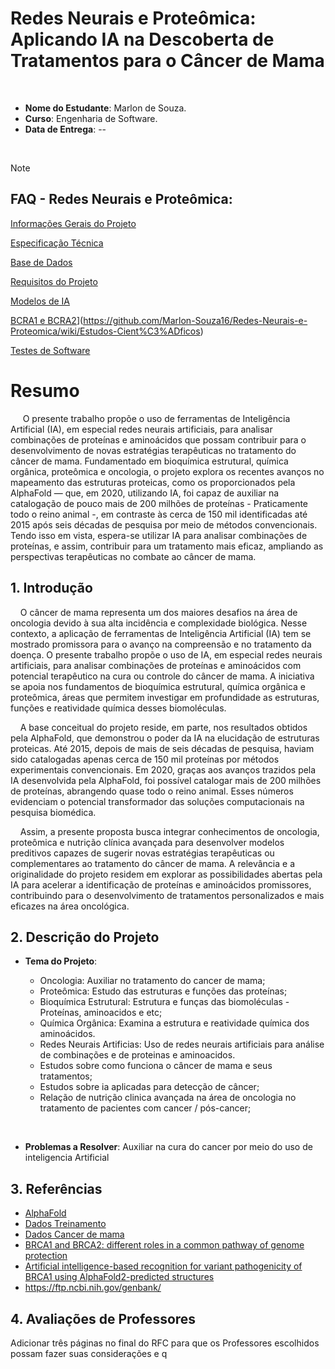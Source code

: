 # Redes Neurais e Proteômica: Aplicando IA na Descoberta de Tratamentos para o Câncer de Mama

<br>


- **Nome do Estudante**: Marlon de Souza.
- **Curso**: Engenharia de Software.
- **Data de Entrega**: --

<br>

> [!NOTE]
>
> ## FAQ - Redes Neurais e Proteômica:
>
> [Informações Gerais do Projeto](https://github.com/Marlon-Souza16/Redes-Neurais-e-Proteomica)
>
> [Especificação Técnica](https://github.com/Marlon-Souza16/Redes-Neurais-e-Proteomica/wiki/Especifica%C3%A7%C3%B5es-T%C3%A9cnicas)
>
> [Base de Dados](https://github.com/Marlon-Souza16/Redes-Neurais-e-Proteomica/wiki/Base-de-Dados)
>
> [Requisitos do Projeto](https://github.com/Marlon-Souza16/Redes-Neurais-e-Proteomica/wiki/Requisitos-do-Projeto)
>
> [Modelos de IA](https://github.com/Marlon-Souza16/Redes-Neurais-e-Proteomica/wiki/Modelos-de-Intelig%C3%AAncia-Artificial)
>
> [BCRA1 e BCRA2](https://github.com/Marlon-Souza16/Redes-Neurais-e-Proteomica/wiki/Genes-BRCA1-e-BRCA2)](https://github.com/Marlon-Souza16/Redes-Neurais-e-Proteomica/wiki/Estudos-Cient%C3%ADficos)
>
> [Testes de Software](https://github.com/Marlon-Souza16/Redes-Neurais-e-Proteomica/wiki/Testes-de-Software)

# Resumo

&nbsp;&nbsp;&nbsp;&nbsp; O presente trabalho propõe o uso de ferramentas de Inteligência Artificial (IA), em especial redes neurais artificiais, para analisar combinações de proteínas e aminoácidos que possam contribuir para o desenvolvimento de novas estratégias terapêuticas no tratamento do câncer de mama. Fundamentado em bioquímica estrutural, química orgânica, proteômica e oncologia, o projeto explora os recentes avanços no mapeamento das estruturas proteicas, como os proporcionados pela AlphaFold — que, em 2020, utilizando IA, foi capaz de auxiliar na catalogação de pouco mais de 200 milhões de proteínas - Praticamente todo o reino animal -, em contraste às cerca de 150 mil identificadas até 2015 após seis décadas de pesquisa por meio de métodos convencionais. Tendo isso em vista, espera-se utilizar IA para analisar combinações de proteínas, e assim, contribuir para um tratamento mais eficaz, ampliando as perspectivas terapêuticas no combate ao câncer de mama.

## 1. Introdução

&nbsp;&nbsp;&nbsp;&nbsp;O câncer de mama representa um dos maiores desafios na área de oncologia devido à sua alta incidência e complexidade biológica. Nesse contexto, a aplicação de ferramentas de Inteligência Artificial (IA) tem se mostrado promissora para o avanço na compreensão e no tratamento da doença. O presente trabalho propõe o uso de IA, em especial redes neurais artificiais, para analisar combinações de proteínas e aminoácidos com potencial terapêutico na cura ou controle do câncer de mama. A iniciativa se apoia nos fundamentos de bioquímica estrutural, química orgânica e proteômica, áreas que permitem investigar em profundidade as estruturas, funções e reatividade química desses biomoléculas.
 
&nbsp;&nbsp;&nbsp;&nbsp;A base conceitual do projeto reside, em parte, nos resultados obtidos pela AlphaFold, que demonstrou o poder da IA na elucidação de estruturas proteicas. Até 2015, depois de mais de seis décadas de pesquisa, haviam sido catalogadas apenas cerca de 150 mil proteínas por métodos experimentais convencionais. Em 2020, graças aos avanços trazidos pela IA desenvolvida pela AlphaFold, foi possível catalogar mais de 200 milhões de proteínas, abrangendo quase todo o reino animal. Esses números evidenciam o potencial transformador das soluções computacionais na pesquisa biomédica.
 
&nbsp;&nbsp;&nbsp;&nbsp;Assim, a presente proposta busca integrar conhecimentos de oncologia, proteômica e nutrição clínica avançada para desenvolver modelos preditivos capazes de sugerir novas estratégias terapêuticas ou complementares ao tratamento do câncer de mama. A relevância e a originalidade do projeto residem em explorar as possibilidades abertas pela IA para acelerar a identificação de proteínas e aminoácidos promissores, contribuindo para o desenvolvimento de tratamentos personalizados e mais eficazes na área oncológica.

## 2. Descrição do Projeto

- **Tema do Projeto**: 

    - Oncologia: Auxiliar no tratamento do cancer de mama;
    - Proteômica: Estudo das estruturas e funções das proteínas;
    - Bioquímica Estrutural: Estrutura e funças das biomoléculas - Proteínas, aminoacidos e etc;
    - Química Orgânica: Examina a estrutura e reatividade química dos aminoácidos.
    - Redes Neurais Artificias: Uso de redes neurais artificiais para análise de combinações e de proteinas e aminoacidos.
    - Estudos sobre como funciona o câncer de mama e seus tratamentos;
    - Estudos sobre ia aplicadas para detecção de câncer;
    - Relação de nutrição clinica avançada na área de oncologia no tratamento de pacientes com cancer / pós-cancer;

<br>

- **Problemas a Resolver**: Auxiliar na cura do cancer por meio do uso de inteligencia Artificial

## 3. Referências

- [AlphaFold](https://www.youtube.com/watch?v=P_fHJIYENdI&t=1217s)
- [Dados Treinamento](http://archive.ics.uci.edu/)
- [Dados Cancer de mama](http://archive.ics.uci.edu/dataset/17/breast+cancer+wisconsin+diagnostic)
- [BRCA1 and BRCA2: different roles in a common pathway of genome protection](https://pmc.ncbi.nlm.nih.gov/articles/PMC4972490/)
- [Artificial intelligence-based recognition for variant pathogenicity of BRCA1 using AlphaFold2-predicted structures](https://pmc.ncbi.nlm.nih.gov/articles/PMC9800725/)
- https://ftp.ncbi.nih.gov/genbank/

## 4. Avaliações de Professores

Adicionar três páginas no final do RFC para que os Professores escolhidos possam fazer suas considerações e q
